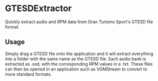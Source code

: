 # GTESDExtractor
Quickly extract audio and RPM data from Gran Turismo Sport's GTESD file format.
## Usage
Simply drag a GTESD file onto the application and it will extract everything into a folder with the same name as the GTESD file. Each audio bank is extracted as .sxd, with the corresponding RPM values in a .txt. These files can then be opened in an application such as VGMStream to convert to more standard formats.
